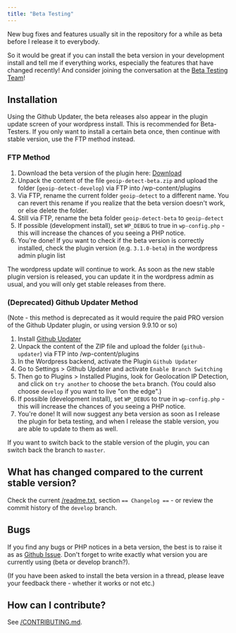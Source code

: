 ```yaml
---
title: "Beta Testing"
---
```

New bug fixes and features usually sit in the repository for a while as beta before I release it to everybody.

So it would be great if you can install the beta version in your development install and tell me if everything works, especially the features that have changed recently! And consider joining the conversation at the [Beta Testing Team](https://github.com/yellowtree/geoip-detect/discussions/100)!

## Installation

Using the Github Updater, the beta releases also appear in the plugin update screen of your wordpress install. This is recommended for Beta-Testers. If you only want to install a certain beta once, then continue with stable version, use the FTP method instead.

### FTP Method

1. Download the beta version of the plugin here: [Download](https://github.com/yellowtree/geoip-detect/archive/beta.zip)
2. Unpack the content of the file `geoip-detect-beta.zip` and upload the folder (`geoip-detect-develop`) via FTP into /wp-content/plugins
3. Via FTP, rename the current folder `geoip-detect` to a different name. You can revert this rename if you realize that the beta version doesn't work, or else delete the folder.
4. Still via FTP, rename the beta folder `geoip-detect-beta` to `geoip-detect`
5. If possible (development install), set `WP_DEBUG` to true in `wp-config.php` - this will increase the chances of you seeing a PHP notice.
6. You're done! If you want to check if the beta version is correctly installed, check the plugin version (e.g. `3.1.0-beta`) in the wordpress admin plugin list

The wordpress update will continue to work. As soon as the new stable plugin version is released, you can update it in the wordpress admin as usual, and you will only get stable releases from there.

### (Deprecated) Github Updater Method

(Note - this method is deprecated as it would require the paid PRO version of the Github Updater plugin, or using version 9.9.10 or so)

1. Install [Github Updater](https://github.com/afragen/github-updater/releases/latest)
2. Unpack the content of the ZIP file and upload the folder (`github-updater`) via FTP into /wp-content/plugins
3. In the Wordpress backend, activate the Plugin `Github Updater`
4. Go to Settings > Github Updater and activate `Enable Branch Switching`
5. Then go to Plugins > Installed Plugins, look for Geolocation IP Detection, and click on `try another` to choose the `beta` branch. (You could also choose `develop` if you want to live "on the edge".)
6. If possible (development install), set `WP_DEBUG` to true in `wp-config.php` - this will increase the chances of you seeing a PHP notice.
7. You're done! It will now suggest any beta version as soon as I release the plugin for beta testing, and when I release the stable version, you are able to update to them as well.

If you want to switch back to the stable version of the plugin, you can switch back the branch to `master`.

## What has changed compared to the current stable version?

Check the current [/readme.txt](https://github.com/yellowtree/geoip-detect/blob/develop/readme.txt), section `== Changelog ==` - or review the commit history of the `develop` branch.

## Bugs

If you find any bugs or PHP notices in a beta version, the best is to raise it as as [Github Issue](https://github.com/yellowtree/geoip-detect/issues). Don't forget to write exactly what version you are currently using (beta or develop branch?).

(If you have been asked to install the beta version in a thread, please leave your feedback there - whether it works or not etc.)

## How can I contribute?

See [/CONTRIBUTING.md](https://github.com/yellowtree/geoip-detect/blob/master/CONTRIBUTING.md).